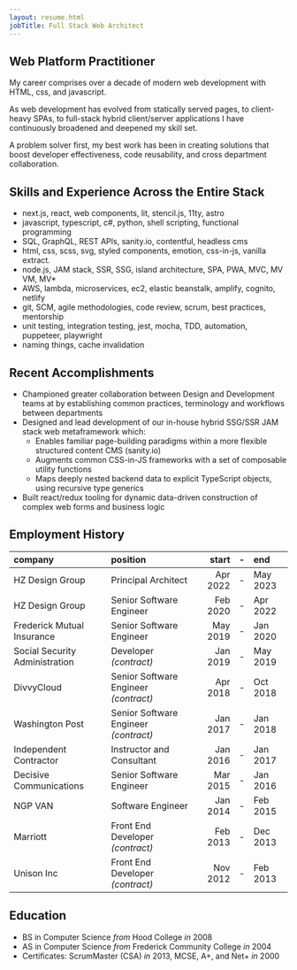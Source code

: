 ```yaml
---
layout: resume.html
jobTitle: Full Stack Web Architect
---
```


## Web Platform Practitioner

My career comprises over a decade of modern web development with HTML, css, and javascript.

As web development has evolved from statically served pages, to client-heavy SPAs, to full-stack
hybrid client/server applications I have continuously broadened and deepened my skill set.

A problem solver first, my best work has been in creating solutions that boost developer
effectiveness, code reusability, and cross department collaboration.

## Skills and Experience Across the Entire Stack

- next.js, react, web components, lit, stencil.js, 11ty, astro
- javascript, typescript, c#, python, shell scripting, functional programming
- SQL, GraphQL, REST APIs, sanity.io, contentful, headless cms
- html, css, scss, svg, styled components, emotion, css-in-js, vanilla extract.
- node.js, JAM stack, SSR, SSG, island architecture, SPA, PWA, MVC, MV VM, MV\*
- AWS, lambda, microservices, ec2, elastic beanstalk, amplify, cognito, netlify
- git, SCM, agile methodologies, code review, scrum, best practices, mentorship
- unit testing, integration testing, jest, mocha, TDD, automation, puppeteer, playwright
- naming things, cache invalidation

## Recent Accomplishments

- Championed greater collaboration between Design and Development teams at by establishing common
  practices, terminology and workflows between departments
- Designed and lead development of our in-house hybrid SSG/SSR JAM stack web metaframework which:
  - Enables familiar page-building paradigms within a more flexible structured content CMS
    (sanity.io)
  - Augments common CSS-in-JS frameworks with a set of composable utility functions
  - Maps deeply nested backend data to explicit TypeScript objects, using recursive type generics
- Built react/redux tooling for dynamic data-driven construction of complex web forms and business
  logic

## Employment History

| company                        | position                              |    start |  -  | end      |
| :----------------------------- | :------------------------------------ | -------: | :-: | :------- |
| HZ Design Group                | Principal Architect                   | Apr 2022 |  -  | May 2023 |
| HZ Design Group                | Senior Software Engineer              | Feb 2020 |  -  | Apr 2022 |
| Frederick Mutual Insurance     | Senior Software Engineer              | May 2019 |  -  | Jan 2020 |
| Social Security Administration | Developer _(contract)_                | Jan 2019 |  -  | May 2019 |
| DivvyCloud                     | Senior Software Engineer _(contract)_ | Apr 2018 |  -  | Oct 2018 |
| Washington Post                | Senior Software Engineer _(contract)_ | Jan 2017 |  -  | Jan 2018 |
| Independent Contractor         | Instructor and Consultant             | Jan 2016 |  -  | Jan 2017 |
| Decisive Communications        | Senior Software Engineer              | Mar 2015 |  -  | Jan 2016 |
| NGP VAN                        | Software Engineer                     | Jan 2014 |  -  | Feb 2015 |
| Marriott                       | Front End Developer _(contract)_      | Feb 2013 |  -  | Dec 2013 |
| Unison Inc                     | Front End Developer _(contract)_      | Nov 2012 |  -  | Feb 2013 |

## Education

- BS in Computer Science _from_ Hood College _in_ 2008
- AS in Computer Science _from_ Frederick Community College _in_ 2004
- Certificates: ScrumMaster (CSA) _in_ 2013, MCSE, A+, and Net+ _in_ 2000
